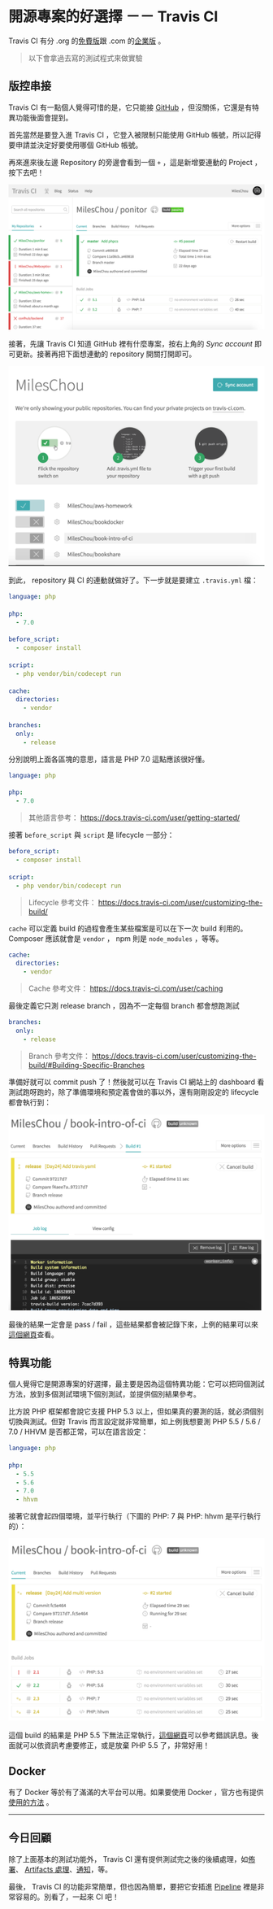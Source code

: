 # 開源專案的好選擇 －－ Travis CI 

Travis CI 有分 .org 的[免費版][travis-ci.org]跟 .com 的[企業版][travis-ci.com] 。

> 以下會拿過去寫的測試程式來做實驗

## 版控串接

Travis CI 有一點個人覺得可惜的是，它只能接 [GitHub][] ，但沒關係，它還是有特異功能後面會提到。

首先當然是要登入進 Travis CI ，它登入被限制只能使用 GitHub 帳號，所以記得要申請並決定好要使用哪個 GitHub 帳號。

再來進來後左邊 Repository 的旁邊會看到一個 `+` ，這是新增要連動的 Project ，按下去吧！

![day24 step1][]

接著，先讓 Travis CI 知道 GitHub 裡有什麼專案，按右上角的 *Sync account* 即可更新。接著再把下面想連動的 repository 開關打開即可。

![day24 step2][]

到此， repository 與 CI 的連動就做好了。下一步就是要建立 `.travis.yml` 檔：

```yaml
language: php

php:
  - 7.0

before_script:
  - composer install

script:
  - php vendor/bin/codecept run

cache:
  directories:
    - vendor

branches:
  only:
    - release
```

分別說明上面各區塊的意思，語言是 PHP 7.0 這點應該很好懂。

```yaml
language: php

php:
  - 7.0
```

> 其他語言參考： https://docs.travis-ci.com/user/getting-started/

接著 `before_script` 與 `script` 是 lifecycle 一部分：

```yaml
before_script:
  - composer install

script:
  - php vendor/bin/codecept run
```

> Lifecycle 參考文件： https://docs.travis-ci.com/user/customizing-the-build/

`cache` 可以定義 build 的過程會產生某些檔案是可以在下一次 build 利用的。 Composer 應該就會是 `vendor` ， npm 則是 `node_modules` ，等等。

```yaml
cache:
  directories:
    - vendor
```

> Cache 參考文件： https://docs.travis-ci.com/user/caching

最後定義它只測 release branch ，因為不一定每個 branch 都會想跑測試 

```yaml
branches:
  only:
    - release
```

> Branch 參考文件： https://docs.travis-ci.com/user/customizing-the-build/#Building-Specific-Branches

準備好就可以 commit push 了！然後就可以在 Travis CI 網站上的 dashboard 看測試跑呀跑的，除了準備環境和預定義會做的事以外，還有剛剛設定的 lifecycle 都會執行到：

![day24 step3][]

最後的結果一定會是 pass / fail ，這些結果都會被記錄下來，上例的結果可以來[這個網頁](https://travis-ci.org/MilesChou/book-intro-of-ci/builds/186528953)查看。

## 特異功能

個人覺得它是開源專案的好選擇，最主要是因為這個特異功能：它可以把同個測試方法，放到多個測試環境下個別測試，並提供個別結果參考。

比方說 PHP 框架都會說它支援 PHP 5.3 以上，但如果真的要測的話，就必須個別切換與測試。但對 Travis 而言設定就非常簡單，如上例我想要測 PHP 5.5 / 5.6 / 7.0 / HHVM 是否都正常，可以在語言設定：

```yaml
language: php

php:
  - 5.5
  - 5.6
  - 7.0
  - hhvm
```

接著它就會起四個環境，並平行執行（下圖的 PHP: 7 與 PHP: hhvm 是平行執行的）：

![day24 extra][]

這個 build 的結果是 PHP 5.5 下無法正常執行，[這個網頁](https://travis-ci.org/MilesChou/book-intro-of-ci/builds/186529946)可以參考錯誤訊息。後面就可以依資訊考慮要修正，或是放棄 PHP 5.5 了，非常好用！

## Docker

有了 Docker 等於有了滿滿的大平台可以用。如果要使用 Docker ，官方也有提供[使用的方法](https://docs.travis-ci.com/user/docker/) 。

---

## 今日回顧

除了上面基本的測試功能外， Travis CI 還有提供測試完之後的後續處理，如[佈署](https://docs.travis-ci.com/user/deployment/)、 [Artifacts 處理](https://docs.travis-ci.com/user/uploading-artifacts/)、[通知](https://docs.travis-ci.com/user/notifications)，等。

最後， Travis CI 的功能非常簡單，但也因為簡單，要把它安插進 [Pipeline][Day 21] 裡是非常容易的。別看了，一起來 CI 吧！

[travis-ci.org]: https://travis-ci.org/
[travis-ci.com]: https://travis-ci.com/
[GitHub]: https://github.com/

[Day 21]: day21.md
[day24 step1]: images/day24-travis-step-1.png
[day24 step2]: images/day24-travis-step-2.png
[day24 step3]: images/day24-travis-step-3.png
[day24 extra]: images/day24-travis-extra.png
